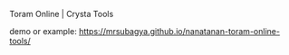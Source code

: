 Toram Online | Crysta Tools

demo or example: https://mrsubagya.github.io/nanatanan-toram-online-tools/
